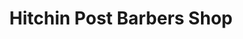 ---
title: "Hitchin Post Barbers Shop"
url: /chester-le-street/hitchin-post-barbers-shop/
shop: Friseur
---